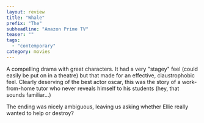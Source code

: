 ```yaml
---
layout: review
title: "Whale"
prefix: "The"
subheadline: "Amazon Prime TV"
teaser: ""
tags:
  - "contemporary"
category: movies
---
```


A compelling drama with great characters. It had a very "stagey" feel (could easily be put on in a
theatre) but that made for an effective, claustrophobic feel. Clearly deserving of the best actor oscar,
this was the story of a work-from-home tutor who never reveals himself to his students (hey, that
sounds familiar...) 

The ending was nicely ambiguous, leaving us asking whether Ellie really wanted to help or destroy?
